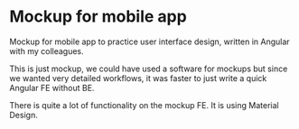 # Mockup for mobile app
Mockup for mobile app to practice user interface design, written in Angular with my colleagues.

This is just mockup, we could have used a software for mockups but since we wanted very detailed workflows, it was faster to just write a quick Angular FE without BE.

There is quite a lot of functionality on the mockup FE. It is using Material Design.
